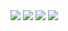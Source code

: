 <img src="https://capsule-render.vercel.app/api?type=egg&Color=auto&height=500&section=header&text=안녕하세요%20이곳은%20건건의%20깃허브입니다.&fontSize=30&fontColor=FFFACD"/>
<img src="https://capsule-render.vercel.app/api?type=waving&color=gradient&height=50&section=footer&text=백엔드%20개발자를%꿈꾸고&있습니다.&fontSize=15"/>
<img src="https://capsule-render.vercel.app/api?type=waving&color=gradient&height=50&section=footer&text=꾸준히%20정진하자!&fontSize=15"/>
<img src="https://capsule-render.vercel.app/api?type=waving&color=gradient&height=50&section=footer&text=계산기를 v2까지 구현하였습니다&fontSize=15"/>

